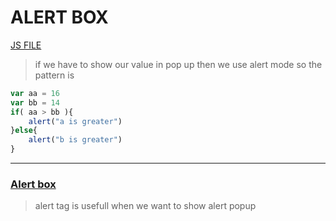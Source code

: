 # ALERT BOX 
[JS FILE](../JS/18-alert-box.js)
> if we have to show our value in pop up then we use alert mode so the pattern is 

```javascript
var aa = 16
var bb = 14
if( aa > bb ){
    alert("a is greater")
}else{
    alert("b is greater")
}
```
---
### <u>Alert box</u>
> alert tag is usefull when we want to show alert popup